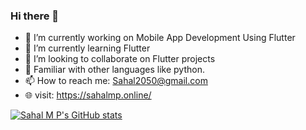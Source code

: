 

### Hi there 👋



- 🔭 I’m currently working on Mobile App Development Using Flutter
- 🌱 I’m currently learning Flutter 
- 👯 I’m looking to collaborate on Flutter projects
- 💬 Familiar with other languages like python.
- 📫 How to reach me: Sahal2050@gmail.com
- 🌐 visit: https://sahalmp.online/



[![Sahal M P's GitHub stats](https://github-readme-stats.vercel.app/api?username=sahalmp)](https://github.com/sahalmp/github-readme-stats)
